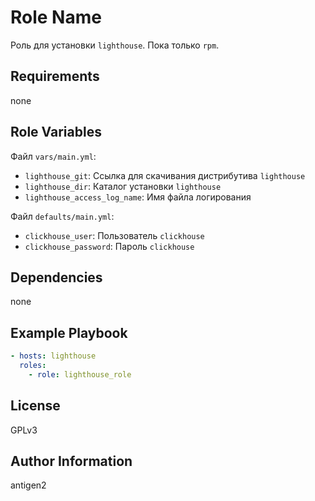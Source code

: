 Role Name
=========

Роль для установки `lighthouse`. Пока только `rpm`.

Requirements
------------

none

Role Variables
--------------

Файл `vars/main.yml`:
- `lighthouse_git`: Ссылка для скачивания дистрибутива `lighthouse`
- `lighthouse_dir`: Каталог установки `lighthouse`
- `lighthouse_access_log_name`: Имя файла логирования

Файл `defaults/main.yml`:
- `clickhouse_user`: Пользователь `clickhouse`
- `clickhouse_password`: Пароль `clickhouse`

Dependencies
------------

none

Example Playbook
----------------

```yaml
- hosts: lighthouse
  roles:
    - role: lighthouse_role
```
License
-------

GPLv3

Author Information
------------------

antigen2
